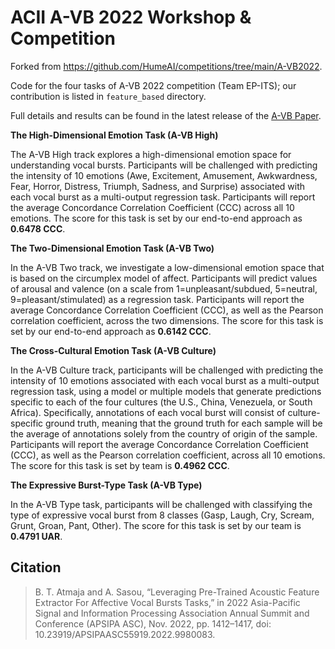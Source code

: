 
# ACII A-VB 2022 Workshop & Competition

Forked from https://github.com/HumeAI/competitions/tree/main/A-VB2022.

Code for the four tasks of A-VB 2022 competition (Team EP-ITS); our contribution is listed in `feature_based` directory. 

Full details and results can be found in the latest release of the [A-VB Paper](http://www.apsipa.org/proceedings/2022/APSIPA%202022/ThAM1-3/1570839332.pdf).

**The High-Dimensional Emotion Task (A-VB High)**

The A-VB High track explores a high-dimensional emotion space for understanding vocal bursts. Participants will be challenged with predicting the intensity of 10 emotions (Awe, Excitement, Amusement, Awkwardness, Fear, Horror, Distress, Triumph, Sadness, and Surprise) associated with each vocal burst as a multi-output regression task. Participants will report the average Concordance Correlation Coefficient (CCC) across all 10 emotions. The score for this task is set by our end-to-end approach as **0.6478 CCC**.


**The Two-Dimensional Emotion Task (A-VB Two)** 

In the A-VB Two track, we investigate a low-dimensional emotion space that is based on the circumplex model of affect. Participants will predict values of arousal and valence (on a scale from 1=unpleasant/subdued, 5=neutral, 9=pleasant/stimulated) as a regression task. Participants will report the average Concordance Correlation Coefficient (CCC), as well as the Pearson correlation coefficient, across the two dimensions. The score for this task is set by our end-to-end approach as **0.6142 CCC**.

**The Cross-Cultural Emotion Task (A-VB Culture)** 

In the A-VB Culture track, participants will be challenged with predicting the intensity of 10 emotions associated with each vocal burst as a multi-output regression task, using a model or multiple models that generate predictions specific to each of the four cultures (the U.S., China, Venezuela, or South Africa). Specifically, annotations of each vocal burst will consist of culture-specific ground truth, meaning that the ground truth for each sample will be the average of annotations solely from the country of origin of the sample. Participants will report the average Concordance Correlation Coefficient (CCC), as well as the Pearson correlation coefficient, across all 10 emotions. The score for this task is set by team is **0.4962 CCC**.

**The Expressive Burst-Type Task (A-VB Type)**

In the A-VB Type task, participants will be challenged with classifying the type of expressive vocal burst from 8 classes (Gasp, Laugh, Cry, Scream, Grunt, Groan, Pant, Other).  The score for this task is set by our team is **0.4791 UAR**.


## Citation
> B. T. Atmaja and A. Sasou, “Leveraging Pre-Trained Acoustic Feature Extractor For Affective Vocal Bursts Tasks,” in 2022 Asia-Pacific Signal and Information Processing Association Annual Summit and Conference (APSIPA ASC), Nov. 2022, pp. 1412–1417, doi: 10.23919/APSIPAASC55919.2022.9980083.
